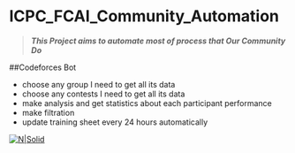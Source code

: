 # ICPC_FCAI_Community_Automation
>***This Project aims to automate most of process that Our Community Do***

##Codeforces Bot

-  choose any group I need to get all its data
- choose any contests I need to get all its data
- make analysis and get statistics about each participant performance
- make filtration
- update training sheet every 24 hours automatically


[![N|Solid]( https://i.ibb.co/XZk3by5/46503849-906968576166753-5452320279143383040-o.jpg)]()
